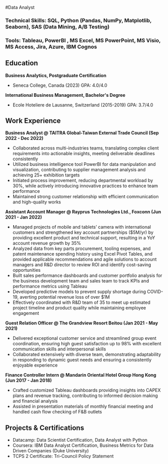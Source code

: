 #Data Analyst

### Technical Skills: SQL, Python (Pandas, NumPy, Matplotlib, Seaborn), SAS (Data Mining, A/B Testing)
### Tools: Tableau, PowerBI , MS Excel, MS PowerPoint, MS Visio, MS Access, Jira, Azure, IBM Cognos

## Education
**Business Analytics, Postgraduate Certification**
- Seneca College, Canada (2023) GPA: 4.0/4.0
  
**International Business Management, Bachelor's Degree**
- Ecole Hoteliere de Lausanne, Switzerland (2015-2019) GPA: 3.7/4.0

## Work Experience
**Business Analyst @ TAITRA Global-Taiwan External Trade Council (Sep 2022 - Dec 2022)**
- Collaborated across multi-industries teams, translating complex client requirements into actionable insights, meeting deliverable deadlines consistently
- Utilized business intelligence tool PowerBI for data manipulation and visualization, contributing to supplier management analysis and achieving 25+ exhibition targets
- Initiated process improvement, reducing departmental workload by 30%, while actively introducing innovative practices to enhance team performance
- Maintained strong customer relationship with efficient communication and high-quality works

**Assistant Account Manager @ Rayprus Technologies Ltd., Foxconn (Jun 2021 - Jan 2022)**
- Managed projects of mobile and tablets’ camera with international customers and strengthened key account partnerships ($5M/yr) by providing excellent product and technical support, resulting in a YoY account revenue growth by 35%
- Analyzed data from key parts procurement, tooling expenses, and patent maintenance spending history using Excel Pivot Tables, and provided applicable recommendations and agile solutions to account managers and R&D director to review ROI and identify cost-saving opportunities
- Built sales performance dashboards and customer portfolio analysis for the business development team and sales team to track KPIs and performance metrics using Tableau
- Developed predictive models to prevent supply shortage during COVID-19, averting potential revenue loss of over $1M
- Effectively coordinated with R&D team of 35 to meet up estimated project timeline and product quality while maintaining employee engagement

**Guest Relation Officer @ The Grandview Resort Beitou (Jan 2021 - May 2021)** 
- Delivered exceptional customer service and streamlined group event coordination, ensuring high guest satisfaction up to 98% with excellent communication skills and interpersonal skills
- Collaborated extensively with diverse team, demonstrating adaptability in responding to dynamic guest needs and ensuring a consistently enjoyable experience

**Finance Controller Intern @ Mandarin Oriental Hotel Group Hong Kong (Jun 2017 - Jan 2018)**
- Crafted customized Tableau dashboards providing insights into CAPEX plans and revenue tracking, contributing to informed decision making and financial analysis
- Assisted in presentation materials of monthly financial meeting and handled cash flow checking of F&B outlets


## Projects & Certifications
- Datacamp: Data Scientist Certification, Data Analyst with Python
- Coursera: IBM Data Analyst Certification, Business Metrics for Data Driven Companies (Duke University)
- TCPS 2 Certificate: Tri-Council Policy Statement
